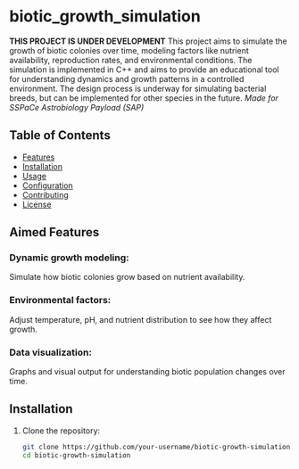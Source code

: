 # biotic_growth_simulation

**THIS PROJECT IS UNDER DEVELOPMENT**
This project aims to simulate the growth of biotic colonies over time, modeling 
factors like nutrient availability, reproduction rates, and environmental 
conditions. The simulation is implemented in C++ and aims to provide an 
educational tool for understanding dynamics and growth patterns in a controlled 
environment.
The design process is underway for simulating bacterial breeds, but can be 
implemented for other species in the future.
_Made for SSPaCe Astrobiology Payload (SAP)_

## Table of Contents
- [Features](#features)
- [Installation](#installation)
- [Usage](#usage)
- [Configuration](#configuration)
- [Contributing](#contributing)
- [License](#license)

## Aimed Features
### Dynamic growth modeling: 
Simulate how biotic colonies grow based on nutrient availability.
### Environmental factors: 
Adjust temperature, pH, and nutrient distribution to see how they affect 
growth.
### Data visualization: 
Graphs and visual output for understanding biotic population changes over 
time.

## Installation

1. Clone the repository:
   ```bash
   git clone https://github.com/your-username/biotic-growth-simulation.git
   cd biotic-growth-simulation

